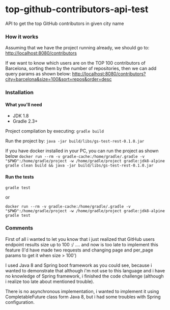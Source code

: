 # top-github-contributors-api-test
API to get the top GitHub contributors in given city name

### How it works
Assuming that we have the project running already, we should go to:
[http://localhost:8080/contributors](http://localhost:8080/contributors)

If we want to know which users are on the TOP 100 contributors of Barcelona, 
sorting them by the number of repositories, then we can add query params as shown below:
[http://localhost:8080/contributors?city=barcelona&size=100&sort=repos&order=desc](http://localhost:8080/contributors?city=barcelona&size=100&sort=repos&order=desc)


### Installation
#### What you'll need
 * JDK 1.8
 * Gradle 2.3+

Project compilation by executing:
`gradle build`

Run the project by:
`java -jar build/libs/gs-test-rest-0.1.0.jar`

If you have docker installed in your PC, you can run the project as shown below 
`docker run --rm -v gradle-cache:/home/gradle/.gradle -v "$PWD":/home/gradle/project -w /home/gradle/project gradle:jdk8-alpine gradle clean build && java -jar build/libs/gs-test-rest-0.1.0.jar`

#### Run the tests
`gradle test`

or

`docker run --rm -v gradle-cache:/home/gradle/.gradle -v "$PWD":/home/gradle/project -w /home/gradle/project gradle:jdk8-alpine gradle test`


### Comments

First of all i wanted to let you know that i just realized that GitHub users endpoint results size up to 100 :/ ....
and now is too late to implement this feature (I'd have made two requests and changing page and per_page params to get it when size > 100')

I used Java 8 and Spring boot framework as you could see, because i wanted to demonstrate that although i'm not use to
this language and i have no knowledge of Spring framework, i finished the code challenge
(although i realize too late about mentioned trouble). 

There is no asynchronous implementation, i wanted to implement it using CompletableFuture class form Java 8, but i had some
troubles with Spring configuration.